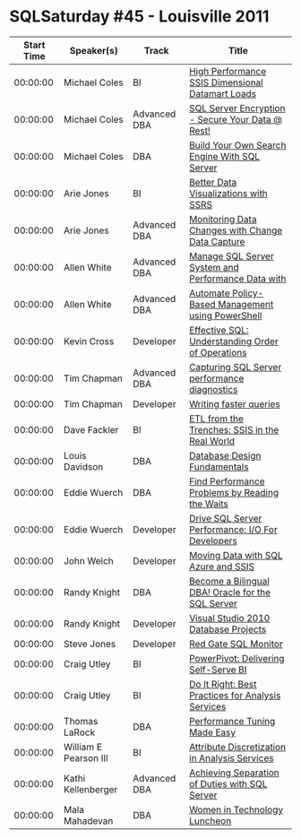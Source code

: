 # SQLSaturday #45 - Louisville 2011
Start Time|Speaker(s)|Track|Title
---|---|---|---
00:00:00|Michael Coles|BI|[High Performance SSIS Dimensional Datamart Loads ](28470.md)
00:00:00|Michael Coles|Advanced DBA|[SQL Server Encryption - Secure Your Data @ Rest!](28471.md)
00:00:00|Michael Coles|DBA|[Build Your Own Search Engine With SQL Server](28473.md)
00:00:00|Arie Jones|BI|[Better Data Visualizations with SSRS](28816.md)
00:00:00|Arie Jones|Advanced DBA|[Monitoring Data Changes with Change Data Capture](28818.md)
00:00:00|Allen White|Advanced DBA|[Manage SQL Server System and Performance Data with](28918.md)
00:00:00|Allen White|Advanced DBA|[Automate Policy-Based Management using PowerShell ](28919.md)
00:00:00|Kevin Cross|Developer|[Effective SQL: Understanding Order of Operations](28960.md)
00:00:00|Tim Chapman|Advanced DBA|[Capturing SQL Server performance diagnostics](29438.md)
00:00:00|Tim Chapman|Developer|[Writing faster queries](29439.md)
00:00:00|Dave Fackler|BI|[ETL from the Trenches: SSIS in the Real World](29710.md)
00:00:00|Louis Davidson|DBA|[Database Design Fundamentals](30011.md)
00:00:00|Eddie Wuerch|DBA|[Find Performance Problems by Reading the Waits](30167.md)
00:00:00|Eddie Wuerch|Developer|[Drive SQL Server Performance: I/O For Developers](30168.md)
00:00:00|John Welch|Developer|[Moving Data with SQL Azure and SSIS](30939.md)
00:00:00|Randy Knight|DBA|[Become a Bilingual DBA! Oracle for the SQL Server ](32373.md)
00:00:00|Randy Knight|Developer|[Visual Studio 2010 Database Projects ](32374.md)
00:00:00|Steve Jones|Developer|[Red Gate SQL Monitor](32948.md)
00:00:00|Craig Utley|BI|[PowerPivot: Delivering Self-Serve BI](32985.md)
00:00:00|Craig Utley|BI|[Do It Right: Best Practices for Analysis Services ](32987.md)
00:00:00|Thomas LaRock|DBA|[Performance Tuning Made Easy](33061.md)
00:00:00|William E Pearson III|BI|[Attribute Discretization in Analysis Services](33971.md)
00:00:00|Kathi Kellenberger|Advanced DBA|[Achieving Separation of Duties with SQL Server](34702.md)
00:00:00|Mala Mahadevan|DBA|[Women in Technology Luncheon](34749.md)
